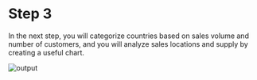 # Step 3
In the next step, you will categorize countries based on sales volume and number of customers, and you will analyze sales locations and supply by creating a useful chart.



![output](https://github.com/user-attachments/assets/e92047f8-2233-4bf7-af12-9ca7eab46755)
